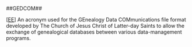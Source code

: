 ##GEDCOM##

\[[EE](SOURCES.md#EE)\]  An acronym used for the GEnealogy Data COMmunications file format developed by The Church of Jesus Christ of Latter-day Saints to allow the exchange of genealogical databases between various data-management programs.
